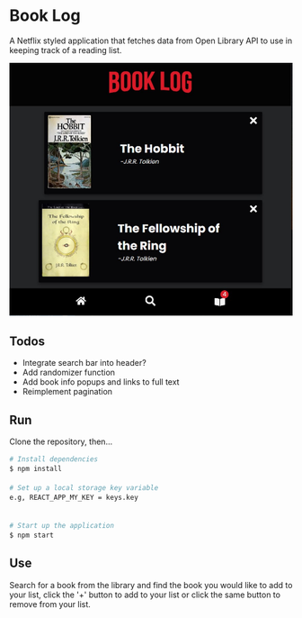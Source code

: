 # Book Log

A Netflix styled application that fetches data from Open Library API to use in keeping track of a reading list.

![App Screenshot](public/screenshot.jpg)

## Todos

- Integrate search bar into header?
- Add randomizer function
- Add book info popups and links to full text
- Reimplement pagination

## Run

Clone the repository, then...

```bash
# Install dependencies
$ npm install

# Set up a local storage key variable
e.g, REACT_APP_MY_KEY = keys.key


# Start up the application
$ npm start
```

## Use

Search for a book from the library and find the book you would like to add to your list, click the '+' button to add to your list or click the same button to remove from your list.

